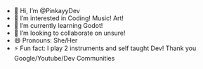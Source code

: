 - 👋 Hi, I’m @PinkayyDev
- 👀 I’m interested in Coding! Music! Art!
- 🌱 I’m currently learning Godot!
- 💞️ I’m looking to collaborate on unsure!
- 😄 Pronouns: She/Her
- ⚡ Fun fact: I play 2 instruments and self taught Dev! Thank you Google/Youtube/Dev Communities

<!---
PinkayyDev/PinkayyDev is a ✨ special ✨ repository because its `README.md` (this file) appears on your GitHub profile.
You can click the Preview link to take a look at your changes.
--->
